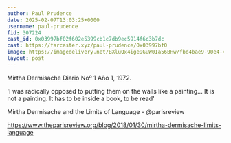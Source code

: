```yaml
---
author: Paul Prudence
date: 2025-02-07T13:03:25+0000
username: paul-prudence
fid: 307224
cast_id: 0x03997bf02f602e5399cb1c7db9ec5914f6c3b7dc
cast: https://farcaster.xyz/paul-prudence/0x03997bf0
image: https://imagedelivery.net/BXluQx4ige9GuW0Ia56BHw/fbd4bae9-90e4-4c65-7774-e062eadcf600/original
layout: post
---
```


Mirtha Dermisache
Diario Noº 1 Año 1, 1972.

'I was radically opposed to putting them on the walls like a painting... It is not a painting. It has to be inside a book, to be read'

Mirtha Dermisache and the Limits of Language - @parisreview

https://www.theparisreview.org/blog/2018/01/30/mirtha-dermisache-limits-language

<img src='https://imagedelivery.net/BXluQx4ige9GuW0Ia56BHw/fbd4bae9-90e4-4c65-7774-e062eadcf600/original' alt='' referrerpolicy='no-referrer'/>

